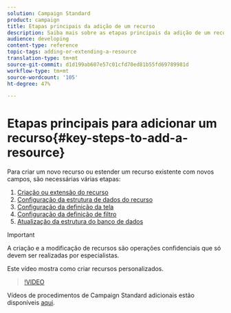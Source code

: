 ```yaml
---
solution: Campaign Standard
product: campaign
title: Etapas principais da adição de um recurso
description: Saiba mais sobre as etapas principais da adição de um recurso no modelo de dados da Adobe Campaign.
audience: developing
content-type: reference
topic-tags: adding-or-extending-a-resource
translation-type: tm+mt
source-git-commit: d1d199ab607e57c01cfd70ed81b55fd69789981d
workflow-type: tm+mt
source-wordcount: '105'
ht-degree: 47%

---
```



# Etapas principais para adicionar um recurso{#key-steps-to-add-a-resource}

Para criar um novo recurso ou estender um recurso existente com novos campos, são necessárias várias etapas:

1. [Criação ou extensão do recurso](../../developing/using/creating-or-extending-the-resource.md)
1. [Configuração da estrutura de dados do recurso](../../developing/using/configuring-the-resource-s-data-structure.md)
1. [Configuração da definição da tela](../../developing/using/configuring-the-screen-definition.md)
1. [Configuração da definição de filtro](../../developing/using/configuring-filter-definition.md)
1. [Atualização da estrutura do banco de dados](../../developing/using/updating-the-database-structure.md)

>[!IMPORTANT]
>
>A criação e a modificação de recursos são operações confidenciais que só devem ser realizadas por especialistas.

Este vídeo mostra como criar recursos personalizados.

>[!VIDEO](https://video.tv.adobe.com/v/27715?quality=9&captions=eng)

Vídeos de procedimentos de Campaign Standard adicionais estão disponíveis [aqui](https://experienceleague.adobe.com/docs/campaign-standard-learn/tutorials/overview.html?lang=pt-BR).

